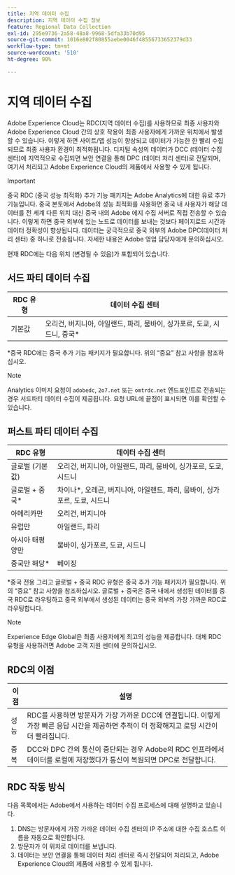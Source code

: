 ```yaml
---
title: 지역 데이터 수집
description: 지역 데이터 수집 정보
feature: Regional Data Collection
exl-id: 295e9736-2a58-48a8-9968-5dfa33b70d95
source-git-commit: 1016e802f80855aebe0046f48556733652379d33
workflow-type: tm+mt
source-wordcount: '510'
ht-degree: 90%

---
```


# 지역 데이터 수집

Adobe Experience Cloud는 RDC(지역 데이터 수집)를 사용하므로 최종 사용자와 Adobe Experience Cloud 간의 상호 작용이 최종 사용자에게 가까운 위치에서 발생할 수 있습니다. 이렇게 하면 사이트/앱 성능이 향상되고 데이터가 가능한 한 빨리 수집되므로 최종 사용자 환경이 최적화됩니다. 디지털 속성의 데이터가 DCC (데이터 수집 센터)에 지역적으로 수집되면 보안 연결을 통해 DPC (데이터 처리 센터)로 전달되며, 여기서 처리되고 Adobe Experience Cloud의 제품에서 사용할 수 있게 됩니다.

>[!IMPORTANT]
>
>중국 RDC (중국 성능 최적화) 추가 기능 패키지는 Adobe Analytics에 대한 유료 추가 기능입니다. 중국 본토에서 Adobe의 성능 최적화를 사용하면 중국 내 사용자가 해당 데이터를 전 세계 다른 위치 대신 중국 내의 Adobe 에지 수집 서버로 직접 전송할 수 있습니다. 이렇게 하면 중국 외부에 있는 노드로 데이터를 보내는 것보다 페이지로드 시간과 데이터 정확성이 향상됩니다. 데이터는 궁극적으로 중국 외부의 Adobe DPC(데이터 처리 센터) 중 하나로 전송됩니다. 자세한 내용은 Adobe 영업 담당자에게 문의하십시오.

현재 RDC에는 다음 위치 (변경될 수 있음)가 포함되어 있습니다.

## 서드 파티 데이터 수집

| RDC 유형 | 데이터 수집 센터 |
|---------------------|-------------------|
| 기본값 | 오리건, 버지니아, 아일랜드, 파리, 뭄바이, 싱가포르, 도쿄, 시드니, 중국* |

*중국 RDC에는 중국 추가 기능 패키지가 필요합니다. 위의 “중요” 참고 사항을 참조하십시오.

>[!NOTE]
>
>Analytics 이미지 요청이 `adobedc`, `2o7.net` 또는 `omtrdc.net` 엔드포인트로 전송되는 경우 서드파티 데이터 수집이 제공됩니다. 요청 URL에 끝점이 표시되면 이를 확인할 수 있습니다.

## 퍼스트 파티 데이터 수집

| RDC 유형 | 데이터 수집 센터 |
|---------------------|-------------------|
| 글로벌 (기본값) | 오리건, 버지니아, 아일랜드, 파리, 뭄바이, 싱가포르, 도쿄, 시드니 |
| 글로벌 + 중국* | 차이나*, 오레곤, 버지니아, 아일랜드, 파리, 뭄바이, 싱가포르, 도쿄, 시드니 |
| 아메리카만 | 오리건, 버지니아 |
| 유럽만 | 아일랜드, 파리 |
| 아시아 태평양만 | 뭄바이, 싱가포르, 도쿄, 시드니 |
| 중국만 해당* | 베이징 |

*중국 전용 그리고 글로벌 + 중국 RDC 유형은 중국 추가 기능 패키지가 필요합니다. 위의 “중요” 참고 사항을 참조하십시오. 글로벌 + 중국은 중국 내에서 생성된 데이터를 중국 RDC로 라우팅하고 중국 외부에서 생성된 데이터는 중국 외부의 가장 가까운 RDC로 라우팅합니다.

>[!NOTE]
>
>Experience Edge Global은 최종 사용자에게 최고의 성능을 제공합니다. 대체 RDC 유형을 사용하려면 Adobe 고객 지원 센터에 문의하십시오.

## RDC의 이점

| 이점 | 설명 |
| --- | --- |
| 성능 | RDC를 사용하면 방문자가 가장 가까운 DCC에 연결됩니다. 이렇게 가장 빠른 응답 시간을 제공하면 추적이 더 정확해지고 로딩 시간이 더 빨라집니다. |
| 중복 | DCC와 DPC 간의 통신이 중단되는 경우 Adobe의 RDC 인프라에서 데이터를 로컬에 저장했다가 통신이 복원되면 DPC로 전달합니다. |

## RDC 작동 방식

다음 목록에서는 Adobe에서 사용하는 데이터 수집 프로세스에 대해 설명하고 있습니다.

1. DNS는 방문자에게 가장 가까운 데이터 수집 센터의 IP 주소에 대한 수집 호스트 이름을 자동으로 확인합니다.
1. 방문자가 이 위치로 데이터를 보냅니다.
1. 데이터는 보안 연결을 통해 데이터 처리 센터로 즉시 전달되어 처리되고, Adobe Experience Cloud의 제품에 사용할 수 있게 됩니다.
